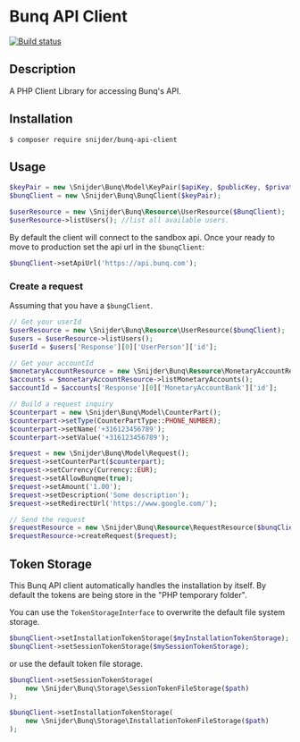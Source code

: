 # Bunq API Client #

[![Build status](https://api.travis-ci.org/DennisSnijder/bunq-api-client.svg?branch=master)](https://travis-ci.org/DennisSnijder/bunq-api-client)

## Description ##

A PHP Client Library for accessing Bunq's API.

## Installation ##

```
$ composer require snijder/bunq-api-client
```

## Usage ##

```php
$keyPair = new \Snijder\Bunq\Model\KeyPair($apiKey, $publicKey, $privateKey);
$bunqClient = new \Snijder\Bunq\BunqClient($keyPair);

$userResource = new \Snijder\Bunq\Resource\UserResource($BunqClient);
$userResource->listUsers(); //list all available users.
```

By default the client will connect to the sandbox api. Once your ready to move to production set the api url in the `$bunqClient`:

```php
$bunqClient->setApiUrl('https://api.bunq.com');
```

### Create a request ###

Assuming that you have a `$bungClient`.

```php
// Get your userId
$userResource = new \Snijder\Bunq\Resource\UserResource($bunqClient);
$users = $userResource->listUsers();
$userId = $users['Response'][0]['UserPerson']['id'];

// Get your accountId
$monetaryAccountResource = new \Snijder\Bunq\Resource\MonetaryAccountResource($bunqClient, $users['Response'][0]['UserPerson']['id']);
$accounts = $monetaryAccountResource->listMonetaryAccounts();
$accountId = $accounts['Response'][0]['MonetaryAccountBank']['id'];

// Build a request inquiry
$counterpart = new \Snijder\Bunq\Model\CounterPart();
$counterpart->setType(CounterPartType::PHONE_NUMBER);
$counterpart->setName('+316123456789');
$counterpart->setValue('+316123456789');

$request = new \Snijder\Bunq\Model\Request();
$request->setCounterPart($counterpart);
$request->setCurrency(Currency::EUR);
$request->setAllowBunqme(true);
$request->setAmount('1.00');
$request->setDescription('Some description');
$request->setRedirectUrl('https://www.google.com/');

// Send the request
$requestResource = new \Snijder\Bunq\Resource\RequestResource($bunqClient, $userId, $accountId);
$requestResource->createRequest($request);
```

## Token Storage ##

This Bunq API client automatically handles the installation by itself.
By default the tokens are being store in the "PHP temporary folder".

You can use the ``TokenStorageInterface`` to overwrite the default file system storage.

```php
$bunqClient->setInstallationTokenStorage($myInstallationTokenStorage);
$bunqClient->setSessionTokenStorage($mySessionTokenStorage);
```

or use the default token file storage.

```php
$bunqClient->setSessionTokenStorage(
    new \Snijder\Bunq\Storage\SessionTokenFileStorage($path)
);

$bunqClient->setInstallationTokenStorage(
    new \Snijder\Bunq\Storage\InstallationTokenFileStorage($path)
);
```